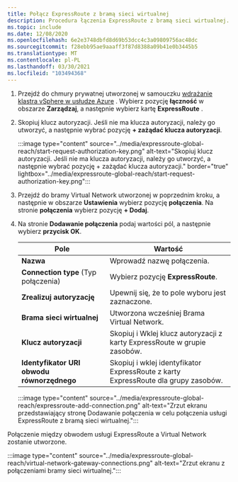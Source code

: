 ```yaml
---
title: Połącz ExpressRoute z bramą sieci wirtualnej
description: Procedura łączenia ExpressRoute z bramą sieci wirtualnej.
ms.topic: include
ms.date: 12/08/2020
ms.openlocfilehash: 6e2e3748dbfd8d69b53dcc4c3a09809756ac48dc
ms.sourcegitcommit: f28ebb95ae9aaaff3f87d8388a09b41e0b3445b5
ms.translationtype: MT
ms.contentlocale: pl-PL
ms.lasthandoff: 03/30/2021
ms.locfileid: "103494368"
---
```

<!-- Used in deploy-azure-vmware-solution.md and tutorial-configure-networking.md -->

1. Przejdź do chmury prywatnej utworzonej w samouczku [wdrażanie klastra vSphere w usłudze Azure](../tutorial-create-private-cloud.md) . Wybierz pozycję **łączność** w obszarze **Zarządzaj**, a następnie wybierz kartę **ExpressRoute** .

1. Skopiuj klucz autoryzacji. Jeśli nie ma klucza autoryzacji, należy go utworzyć, a następnie wybrać pozycję **+ zażądać klucza autoryzacji**.

   :::image type="content" source="../media/expressroute-global-reach/start-request-authorization-key.png" alt-text="Skopiuj klucz autoryzacji. Jeśli nie ma klucza autoryzacji, należy go utworzyć, a następnie wybrać pozycję + zażądać klucza autoryzacji." border="true" lightbox="../media/expressroute-global-reach/start-request-authorization-key.png":::

1. Przejdź do bramy Virtual Network utworzonej w poprzednim kroku, a następnie w obszarze **Ustawienia** wybierz pozycję **połączenia**. Na stronie **połączenia** wybierz pozycję **+ Dodaj**.

1. Na stronie **Dodawanie połączenia** podaj wartości pól, a następnie wybierz **przycisk OK**. 

   | Pole | Wartość |
   | --- | --- |
   | **Nazwa**  | Wprowadź nazwę połączenia.  |
   | **Connection type** (Typ połączenia)  | Wybierz pozycję **ExpressRoute**.  |
   | **Zrealizuj autoryzację**  | Upewnij się, że to pole wyboru jest zaznaczone.  |
   | **Brama sieci wirtualnej** | Utworzona wcześniej Brama Virtual Network.  |
   | **Klucz autoryzacji**  | Skopiuj i Wklej klucz autoryzacji z karty ExpressRoute w grupie zasobów. |
   | **Identyfikator URI obwodu równorzędnego**  | Skopiuj i wklej identyfikator ExpressRoute z karty ExpressRoute dla grupy zasobów.  |

   :::image type="content" source="../media/expressroute-global-reach/expressroute-add-connection.png" alt-text="Zrzut ekranu przedstawiający stronę Dodawanie połączenia w celu połączenia usługi ExpressRoute z bramą sieci wirtualnej.":::

Połączenie między obwodem usługi ExpressRoute a Virtual Network zostanie utworzone.

:::image type="content" source="../media/expressroute-global-reach/virtual-network-gateway-connections.png" alt-text="Zrzut ekranu z połączeniami bramy sieci wirtualnej.":::